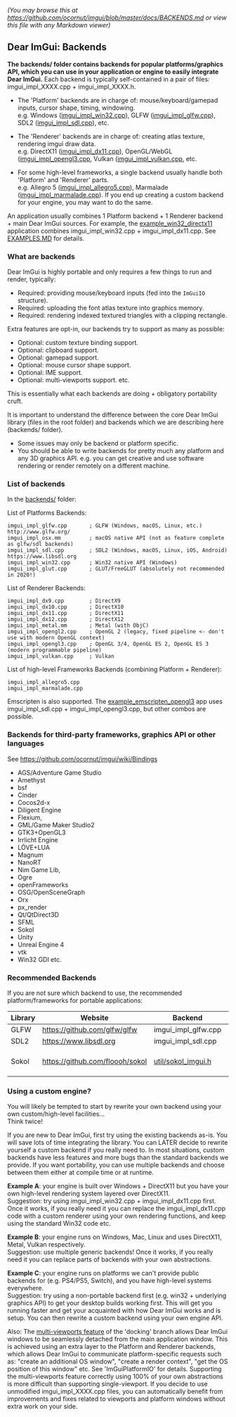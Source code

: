 _(You may browse this at https://github.com/ocornut/imgui/blob/master/docs/BACKENDS.md or view this file with any Markdown viewer)_

## Dear ImGui: Backends

**The backends/ folder contains backends for popular platforms/graphics API, which you can use in
your application or engine to easily integrate Dear ImGui.** Each backend is typically self-contained in a pair of files: imgui_impl_XXXX.cpp + imgui_impl_XXXX.h.

- The 'Platform' backends are in charge of: mouse/keyboard/gamepad inputs, cursor shape, timing, windowing.<BR>
  e.g. Windows ([imgui_impl_win32.cpp](https://github.com/ocornut/imgui/blob/master/backends/imgui_impl_win32.cpp)), GLFW ([imgui_impl_glfw.cpp](https://github.com/ocornut/imgui/blob/master/backends/imgui_impl_glfw.cpp)), SDL2 ([imgui_impl_sdl.cpp](https://github.com/ocornut/imgui/blob/master/backends/imgui_impl_sdl.cpp)), etc.

- The 'Renderer' backends are in charge of: creating atlas texture, rendering imgui draw data.<BR>
  e.g. DirectX11 ([imgui_impl_dx11.cpp](https://github.com/ocornut/imgui/blob/master/backends/imgui_impl_dx11.cpp)), OpenGL/WebGL ([imgui_impl_opengl3.cpp]((https://github.com/ocornut/imgui/blob/master/backends/imgui_impl_opengl3.cpp)), Vulkan ([imgui_impl_vulkan.cpp]((https://github.com/ocornut/imgui/blob/master/backends/imgui_impl_vulkan.cpp)), etc.

- For some high-level frameworks, a single backend usually handle both 'Platform' and 'Renderer' parts.<BR>
  e.g. Allegro 5 ([imgui_impl_allegro5.cpp](https://github.com/ocornut/imgui/blob/master/backends/imgui_impl_allegro5.cpp)), Marmalade ([imgui_impl_marmalade.cpp](https://github.com/ocornut/imgui/blob/master/backends/imgui_impl_marmalade.cpp)). If you end up creating a custom backend for your engine, you may want to do the same.

An application usually combines 1 Platform backend + 1 Renderer backend + main Dear ImGui sources.
For example, the [example_win32_directx11](https://github.com/ocornut/imgui/tree/master/examples/example_win32_directx11) application combines imgui_impl_win32.cpp + imgui_impl_dx11.cpp. See [EXAMPLES.MD](https://github.com/ocornut/imgui/blob/master/docs/EXAMPLES.md) for details.


### What are backends

Dear ImGui is highly portable and only requires a few things to run and render, typically:

 - Required: providing mouse/keyboard inputs (fed into the `ImGuiIO` structure).
 - Required: uploading the font atlas texture into graphics memory.
 - Required: rendering indexed textured triangles with a clipping rectangle.

 Extra features are opt-in, our backends try to support as many as possible:

 - Optional: custom texture binding support.
 - Optional: clipboard support.
 - Optional: gamepad support.
 - Optional: mouse cursor shape support.
 - Optional: IME support.
 - Optional: multi-viewports support.
 etc.

This is essentially what each backends are doing + obligatory portability cruft.

It is important to understand the difference between the core Dear ImGui library (files in the root folder)
and backends which we are describing here (backends/ folder).

- Some issues may only be backend or platform specific.
- You should be able to write backends for pretty much any platform and any 3D graphics API.
  e.g. you can get creative and use software rendering or render remotely on a different machine.


### List of backends

In the [backends/](https://github.com/ocornut/imgui/blob/master/backends) folder:

List of Platforms Backends:

    imgui_impl_glfw.cpp       ; GLFW (Windows, macOS, Linux, etc.) http://www.glfw.org/
    imgui_impl_osx.mm         ; macOS native API (not as feature complete as glfw/sdl backends)
    imgui_impl_sdl.cpp        ; SDL2 (Windows, macOS, Linux, iOS, Android) https://www.libsdl.org
    imgui_impl_win32.cpp      ; Win32 native API (Windows)
    imgui_impl_glut.cpp       ; GLUT/FreeGLUT (absolutely not recommended in 2020!)

List of Renderer Backends:

    imgui_impl_dx9.cpp        ; DirectX9
    imgui_impl_dx10.cpp       ; DirectX10
    imgui_impl_dx11.cpp       ; DirectX11
    imgui_impl_dx12.cpp       ; DirectX12
    imgui_impl_metal.mm       ; Metal (with ObjC)
    imgui_impl_opengl2.cpp    ; OpenGL 2 (legacy, fixed pipeline <- don't use with modern OpenGL context)
    imgui_impl_opengl3.cpp    ; OpenGL 3/4, OpenGL ES 2, OpenGL ES 3 (modern programmable pipeline)
    imgui_impl_vulkan.cpp     ; Vulkan

List of high-level Frameworks Backends (combining Platform + Renderer):

    imgui_impl_allegro5.cpp
    imgui_impl_marmalade.cpp

Emscripten is also supported.
The [example_emscripten_opengl3](https://github.com/ocornut/imgui/tree/master/examples/example_emscripten_opengl3) app uses imgui_impl_sdl.cpp + imgui_impl_opengl3.cpp, but other combos are possible.

### Backends for third-party frameworks, graphics API or other languages

See https://github.com/ocornut/imgui/wiki/Bindings
- AGS/Adventure Game Studio
- Amethyst
- bsf
- Cinder
- Cocos2d-x
- Diligent Engine
- Flexium,
- GML/Game Maker Studio2
- GTK3+OpenGL3
- Irrlicht Engine
- LÖVE+LUA
- Magnum
- NanoRT
- Nim Game Lib,
- Ogre
- openFrameworks
- OSG/OpenSceneGraph
- Orx
- px_render
- Qt/QtDirect3D
- SFML
- Sokol
- Unity
- Unreal Engine 4
- vtk
- Win32 GDI
etc.


### Recommended Backends

If you are not sure which backend to use, the recommended platform/frameworks for portable applications:

|Library |Website |Backend |Note |
|--------|--------|--------|-----|
| GLFW | https://github.com/glfw/glfw | imgui_impl_glfw.cpp | |
| SDL2 | https://www.libsdl.org | imgui_impl_sdl.cpp | |
| Sokol | https://github.com/floooh/sokol | [util/sokol_imgui.h](https://github.com/floooh/sokol/blob/master/util/sokol_imgui.h) | Lower-level than GLFW/SDL |


### Using a custom engine?

You will likely be tempted to start by rewrite your own backend using your own custom/high-level facilities...<BR>
Think twice!

If you are new to Dear ImGui, first try using the existing backends as-is.
You will save lots of time integrating the library.
You can LATER decide to rewrite yourself a custom backend if you really need to.
In most situations, custom backends have less features and more bugs than the standard backends we provide.
If you want portability, you can use multiple backends and choose between them either at compile time
or at runtime.

**Example A**: your engine is built over Windows + DirectX11 but you have your own high-level rendering
system layered over DirectX11.<BR>
Suggestion: try using imgui_impl_win32.cpp + imgui_impl_dx11.cpp first.
Once it works, if you really need it you can replace the imgui_impl_dx11.cpp code with a
custom renderer using your own rendering functions, and keep using the standard Win32 code etc.

**Example B**: your engine runs on Windows, Mac, Linux and uses DirectX11, Metal, Vulkan respectively.<BR>
Suggestion: use multiple generic backends!
Once it works, if you really need it you can replace parts of backends with your own abstractions.

**Example C**: your engine runs on platforms we can't provide public backends for (e.g. PS4/PS5, Switch),
and you have high-level systems everywhere.<BR>
Suggestion: try using a non-portable backend first (e.g. win32 + underlying graphics API) to get
your desktop builds working first. This will get you running faster and get your acquainted with
how Dear ImGui works and is setup. You can then rewrite a custom backend using your own engine API.

Also:
The [multi-viewports feature](https://github.com/ocornut/imgui/issues/1542) of the 'docking' branch allows
Dear ImGui windows to be seamlessly detached from the main application window. This is achieved using an
extra layer to the Platform and Renderer backends, which allows Dear ImGui to communicate platform-specific
requests such as: "create an additional OS window", "create a render context", "get the OS position of this
window" etc. See 'ImGuiPlatformIO' for details.
Supporting the multi-viewports feature correctly using 100% of your own abstractions is more difficult
than supporting single-viewport.
If you decide to use unmodified imgui_impl_XXXX.cpp files, you can automatically benefit from
improvements and fixes related to viewports and platform windows without extra work on your side.
